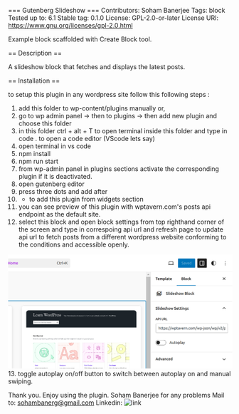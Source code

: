 === Gutenberg Slideshow ===
Contributors:      Soham Banerjee
Tags:              block
Tested up to:      6.1
Stable tag:        0.1.0
License:           GPL-2.0-or-later
License URI:       https://www.gnu.org/licenses/gpl-2.0.html

Example block scaffolded with Create Block tool.

== Description ==

A slideshow block that fetches and displays the latest posts.

== Installation ==

to setup this plugin in any wordpress site follow this following steps : 

1. add this folder to wp-content/plugins manually or,
2. go to wp admin panel -> then to plugins -> then add new plugin and choose this folder
3. in this folder ctrl + alt + T to open terminal inside this folder and type in code . to open a code editor (VScode lets say)
4. open terminal in vs code
5. npm install
6. npm run start
7. from wp-admin panel in plugins sections activate the corresponding plugin if it is deactivated.
8. open gutenberg editor
9. press three dots and add after
10. + to add this plugin from widgets section
11. you can see preview of this plugin with wptavern.com's posts api endpoint as the default site.
12. select this block and open block settings from top righthand corner of the screen and type in correspoing api url and refresh page to update api url to fetch posts from a different wordpress website conforming to the conditions and accessible openly.

![Block settings image](block-settings.png)
13. toggle autoplay on/off button to switch between autoplay on and manual swiping.


Thank you. Enjoy using the plugin.
Soham Banerjee
for any problems
Mail to: sohambanerg@gmail.com 
Linkedin: ![link](https://www.linkedin.com/in/soham13anerjee/)